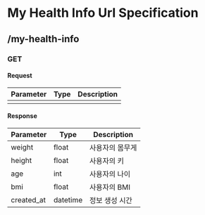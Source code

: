 # My Health Info Url Specification

## /my-health-info

### GET

#### Request

| Parameter | Type | Description |
|-----------|------|-------------|
|           |      |             |

#### Response

| Parameter | Type | Description |
|-----------|------|-------------|
| weight    | float| 사용자의 몸무게 |
| height    | float| 사용자의 키 |
| age       | int  | 사용자의 나이 |
| bmi       | float| 사용자의 BMI |
| created_at| datetime| 정보 생성 시간 |
